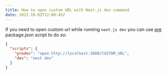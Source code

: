 ```yaml
---
title: How to open custom URL with Next.js dev command
date: 2021-10-03T12:00:45Z
---
```


If you need to open custom url while running `next.js dev` you can use
[pre](https://docs.npmjs.com/cli/v7/using-npm/scripts#pre--post-scripts) package.json script to do so:

```json
{
  "scripts": {
    "predev": "open http://localhost:3000/CUSTOM_URL",
    "dev": "next dev"
  }
}
```
